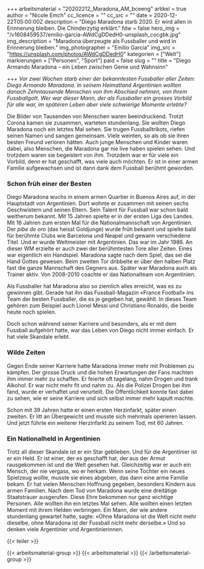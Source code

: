 +++
arbeitsmaterial = "20202212_Maradona_AM_bceeng"
artikel = true
author = "Nicole Emch"
cc_licence = ""
cc_src = ""
date = 2020-12-22T05:00:00Z
description = "Diego Maradona starb 2020. Er wird allen in Erinnerung bleiben. Die Chinderzytig erklärt."
fdw = false
hero_img = "/v1608459537/emilio-garcia-AWdCgDDedH0-unsplash_cocgbk.jpg"
img_description = "Maradona überzeugte als Fussballer und wird in Erinnerung bleiben."
img_photographer = "Emilio Garcia"
img_src = "https://unsplash.com/photos/AWdCgDDedH0"
kategorien = ["Welt"]
markierungen = ["Personen", "Sport"]
paid = false
slug = ""
title = "Diego Armando Maradona – ein Leben zwischen Genie und Wahnsinn"

+++
_Vor zwei Wochen starb einer der bekanntesten Fussballer aller Zeiten: Diego Armando Maradona. In seinem Heimatland Argentinien wollten danach Zehntausende Menschen von ihm Abschied nehmen, von ihrem Fussballgott. Wer war dieser Mann, der als Fussballer ein grosses Vorbild für alle war, im späteren Leben aber viele schwierige Momente erlebte?_

Die Bilder von Tausenden von Menschen waren beeindruckend. Trotzt Corona kamen sie zusammen, warteten stundenlang. Sie wollten Diego Maradona noch ein letztes Mal sehen. Sie trugen Fussballtrikots, riefen seinen Namen und sangen gemeinsam. Viele weinten, so als ob sie ihren besten Freund verloren hätten. Auch junge Menschen und Kinder waren dabei, also Menschen, die Maradona gar nie live haben spielen sehen. Und trotzdem waren sie begeistert von ihm. Trotzdem war er für viele ein Vorbild, denn er hat geschafft, was viele auch möchten. Er ist in einer armen Familie aufgewachsen und ist dann dank dem Fussball berühmt geworden.

### Schon früh einer der Besten

Diego Maradona wuchs in einem armen Quartier in Buenos Aires auf, in der Hauptstadt von Argentinien. Dort wohnte er zusammen mit seinen sechs Geschwistern und seinen Eltern. Sein Talent für Fussball war schon bald weitherum bekannt. Mit 15 Jahren spielte er in der ersten Liga des Landes. Mit 16 Jahren zum ersten Mal für die Nationalmannschaft von Argentinien. Der _pibe de oro_ (das heisst Goldjunge) wurde früh bekannt und spielte bald für berühmte Clubs wie Barcelona und Neapel und gewann verschiedene Titel. Und er wurde Weltmeister mit Argentinien. Das war im Jahr 1986. An dieser WM erzielte er auch zwei der berühmtesten Tore aller Zeiten. Eines war eigentlich ein Handspiel. Maradona sagte nach dem Spiel, das sei die Hand Gottes gewesen. Beim zweiten Tor dribbelte er über den halben Platz fast die ganze Mannschaft des Gegners aus. Später war Maradona auch als Trainer aktiv. Von 2008-2010 coachte er das Nationalteam von Argentinien.

Als Fussballer hat Maradona also so ziemlich alles erreicht, was es zu gewinnen gibt. Gerade hat ihn das Fussball-Magazin «France Football» ins Team der besten Fussballer, die es je gegeben hat, gewählt. In dieses Team gehören zum Beispiel auch Lionel Messi und Christiano Ronaldo, die beide heute noch spielen.

Doch schon während seiner Karriere und besonders, als er mit dem Fussball aufgehört hatte, war das Leben von Diego nicht immer einfach. Er hat viele Skandale erlebt.

### Wilde Zeiten

Gegen Ende seiner Karriere hatte Maradona immer mehr mit Problemen zu kämpfen. Der grosse Druck und die hohen Erwartungen der Fans machten ihm immer mehr zu schaffen. Er feierte oft tagelang, nahm Drogen und trank Alkohol. Er war nicht mehr fit und nahm zu. Als die Polizei Drogen bei ihm fand, wurde er verhaftet und verurteilt. Die Öffentlichkeit konnte fast dabei zu sehen, wie er seine Karriere und sich selbst immer mehr kaputt machte.

Schon mit 39 Jahren hatte er einen ersten Herzinfarkt, später einen zweiten. Er litt an Übergewicht und musste sich mehrmals operieren lassen. Und jetzt führte ein weiterer Herzinfarkt zu seinem Tod, mit 60 Jahren.

### Ein Nationalheld in Argentinien

Trotz all dieser Skandale ist er ein Star geblieben. Und für die Argentinier ist er ein Held. Er ist einer, der es geschafft hat, der aus der Armut rausgekommen ist und die Welt gesehen hat. Gleichzeitig war er auch ein Mensch, der nie vergass, wo er herkam. Wenn seine Tochter ein neues Spielzeug wollte, musste sie eines abgeben, das dann eine arme Familie bekam. Er hat vielen Menschen Hoffnung gegeben, besonders Kindern aus armen Familien. Nach dem Tod von Maradona wurde eine dreitätige Staatstrauer ausgerufen. Diese Ehre bekommen nur ganz wichtige Personen. Alle wollten ihn ein letztes Mal sehen. Alle wollten einen letzten Moment mit ihrem Helden verbringen. Ein Mann, der wie andere stundenlang gewartet hatte, sagte: «Ohne Maradona ist die Welt nicht mehr dieselbe, ohne Maradona ist der Fussball nicht mehr derselbe.» Und so denken viele Argentinier und Argentinierinnen.

{{< teiler >}}

{{< arbeitsmaterial-group >}}
{{< arbeitsmaterial >}}
{{< /arbeitsmaterial-group >}}
